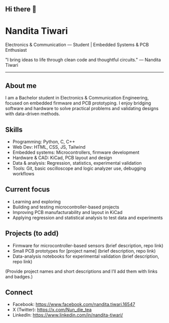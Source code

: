 ## Hi there 👋
# Nandita Tiwari
Electronics & Communication — Student | Embedded Systems & PCB Enthusiast

"I bring ideas to life through clean code and thoughtful circuits." — Nandita Tiwari

---

## About me
I am a Bachelor student in Electronics & Communication Engineering, focused on embedded firmware and PCB prototyping. I enjoy bridging software and hardware to solve practical problems and validating designs with data-driven methods.

## Skills
- Programming: Python, C, C++
- Web Dev: HTML, CSS, JS, Tailwind
- Embedded systems: Microcontrollers, firmware development
- Hardware & CAD: KiCad, PCB layout and design
- Data & analysis: Regression, statistics, experimental validation
- Tools: Git, basic oscilloscope and logic analyzer use, debugging workflows

## Current focus
- Learning and exploring
- Building and testing microcontroller-based projects
- Improving PCB manufacturability and layout in KiCad
- Applying regression and statistical analysis to test data and experiments

## Projects (to add)
- Firmware for microcontroller-based sensors (brief description, repo link)
- Small PCB prototypes for [project name] (brief description, repo link)
- Data-analysis notebooks for experimental validation (brief description, repo link)

(Provide project names and short descriptions and I’ll add them with links and badges.)

## Connect
- Facebook: https://www.facebook.com/nandita.tiwari.16547  
- X (Twitter): https://x.com/Nun_die_tea  
- LinkedIn: https://www.linkedin.com/in/nandita-tiwari/


<!--
**Nandita-T/Nandita-T** is a ✨ _special_ ✨ repository because its `README.md` (this file) appears on your GitHub profile.

Here are some ideas to get you started:

- 🔭 I’m currently working on ...
- 🌱 I’m currently learning ...
- 👯 I’m looking to collaborate on ...
- 🤔 I’m looking for help with ...
- 💬 Ask me about ...
- 📫 How to reach me: ...
- 😄 Pronouns: ...
- ⚡ Fun fact: ...
-->
